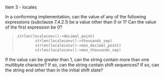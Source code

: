Item 3 \- locales

In a conforming implementation, can the value of any of the following
expressions (subclause 7.4.2.1) be a value other than 0 or 1? Can the value of
the first expression be 0?

> ```c
> strlen(localeconv()->decimal_point)
>         strlen(localeconv()->thousands_sep)
>         strlen(localeconv()->mon_decimal_point)
>         strlen(localeconv()->mon_thousands_sep)
> ```

If the value can be greater than 1, can the string contain more than one
multibyte character? If so, can the string contain shift sequences? If so, can
the string end other than in the initial shift state?
